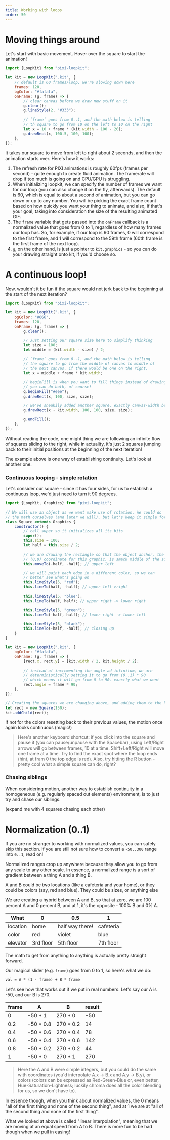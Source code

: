 ```yaml
---
title: Working with loops
order: 50
---
```


# Moving things around

Let's start with basic movement.
Hover over the square to start the animation!

```javascript
import {LoopKit} from "pixi-loopkit";

let kit = new LoopKit(".kit", {
    // default is 60 frames/loop, we're slowing down here
    frames: 120,
    bgColor: "#fafafa",
    onFrame: (g, frame) => {
        // clear canvas before we draw new stuff on it
        g.clear();
        g.lineStyle(2, "#333");

        // `frame` goes from 0..1, and the math below is telling
        // th square to go from 10 on the left to 10 on the right
        let x = 10 + frame * (kit.width - 100 - 20);
        g.drawRect(x, 100.5, 100, 100);
    },
});
```

It takes our square to move from left to right about 2 seconds, and then the animation starts over.
Here's how it works:

1. The refresh rate for PIXI animations is roughly  60fps (frames per second) - quite enough to create fluid animation. The framerate will drop if too much is going on and CPU/GPU is struggling.
1. When initializing loopkit, we can specify the number of frames we want for our loop (you can also change it on the fly, afterwards). The default is 60, which is equal to about a second of animation, but you can go down or up to any number. You will be picking the exact frame count based on how quickly you want your thing to animate, and also, if that's your goal,  taking into consideration the size of the resulting animated GIF.
1. The `frame` variable that gets passed into the `onFrame` callback is a normalized value that goes from 0 to 1, regardless of how many frames our loop has. So, for example, if our loop is 60 frames, 0 will correspond to the first frame, and 1 will correspond to the 59th frame (60th frame is the first frame of the next loop).
1. `g`, on the other hand, is just a pointer to `kit.graphics` - so you can do your drawing straight onto kit, if you'd choose so.

# A continuous loop!

Now, wouldn't it be fun if the square would not jerk back to the beginning at the start of the next iteration?

```javascript
import {LoopKit} from "pixi-loopkit";

let kit = new LoopKit(".kit", {
    bgColor: "#666",
    frames: 120,
    onFrame: (g, frame) => {
        g.clear();

        // Just setting our square size here to simplify thinking
        let size = 100;
        let middle = (kit.width - size) / 2;

        // `frame` goes from 0..1, and the math below is telling
        // the square to go from the middle of canvas to middle of
        // the next canvas, if there would be one on the right.
        let x = middle + frame * kit.width;

        // beginFill is when you want to fill things instead of drawing lines
        // you can do both, of course!
        g.beginFill("#eee");
        g.drawRect(x, 100, size, size);

        // we've sneakily added another square, exactly canvas-width behind
        g.drawRect(x - kit.width, 100, 100, size, size);

        g.endFill();
    },
});
```

Without reading the code, one might thing we are following an infinite flow of squares sliding to the right, while in actuality, it's just 2 squares jumping back to their initial positions at the beginning of the next iteration!

The example above is one way of establishing continuity. Let's look at another one.

### Continuous looping - simple rotation

Let's consider our square - since it has four sides, for us to establish a continuous loop, we'd just need to turn it 90 degrees.

```javascript
import {LoopKit, Graphics} from "pixi-loopkit";

// We will use an object as we want make use of rotation. We could do
// the math ourselves (and later we will), but let's keep it simple for now.
class Square extends Graphics {
    constructor() {
        // call super so it initializes all its bits
        super();
        this.size = 100;
        let half = this.size / 2;

        // we are drawing the rectangle so that the object anchor, the
        // (0,0) coordinate for this graphic, is smack middle of the square
        this.moveTo(-half, -half); // upper left

        // we will paint each edge in a different color, so we can
        // better see what's going on
        this.lineStyle(5, "red");
        this.lineTo(half, -half); // upper left->right

        this.lineStyle(5, "blue");
        this.lineTo(half, half); // upper right -> lower right

        this.lineStyle(5, "green");
        this.lineTo(-half, half); // lower right -> lower left

        this.lineStyle(5, "black");
        this.lineTo(-half, -half); // closing up
    }
}

let kit = new LoopKit(".kit", {
    bgColor: "#fafafa",
    onFrame: (g, frame) => {
        [rect.x, rect.y] = [kit.width / 2, kit.height / 2];

        // instead of incrementing the angle ad infinitum, we are
        // deterministically setting it to go from (0..1) * 90
        // which means it will go from 0 to 90. exactly what we want
        rect.angle = frame * 90;
    },
});

// Creating the squares we are changing above, and adding them to the kit
let rect = new Square(150);
kit.addChild(rect);
```

If not for the colors resetting back to their previous values, the motion once again looks continuous (magic!)

> Here's another keyboard shortcut: if you click into the square and pause it (you can pause/unpause with the Spacebar),
using Left/Right arrows will go between frames, 10 at a time. Shift+Left/Right will move one frame at a time. Try to find the exact spot where the loop ends (hint, at fram 0 the top edge is red). Also, try hitting the R button - pretty cool what a simple square can do, right?


### Chasing siblings

When considering motion, another way to establish continuity in a homogeneous (e.g. regularly spaced out elements) environment, is to just try and chase our siblings.

(expand me with 4 squares chasing each other)

# Normalization (0..1)

If you are no stranger to working with normalized values, you can safely skip this section. If you are still not sure how to convert a `-50..300` range into `0..1`, read on!

Normalized ranges crop up anywhere because they allow you to go from any scale to any other scale. In essence, a normalized range is a sort of gradient between a thing A and a thing B.

A and B could be two locations (like a cafeteria and your home), or they could be colors (say, red and blue). They could be sizes, or anything else

We are creating a hybrid between A and B, so that at zero, we are 100 percent A and 0 percent B, and at 1, it's the opposite - 100% B and 0% A.


| What     | 0         | 0.5             | 1         |
|----------|-----------|-----------------|-----------|
| location | home      | half way there! | cafeteria |
| color    | red       | violet          | blue      |
| elevator | 3rd floor | 5th floor       | 7th floor |

The math to get from anything to anything is actually pretty straight forward.

Our magical slider (e.g. `frame`) goes from 0 to 1, so here's what we do:

```
val = A * (1 - frame) + B * frame
```

Let's see how that works out if we put in real numbers. Let's say our A is -50, and our B is 270.


| frame | A          | B          | result |
|-------|------------|------------|--------|
| 0     | -50 \* 1   | 270 \* 0   | -50    |
| 0.2   | -50 \* 0.8 | 270 \* 0.2 | 14     |
| 0.4   | -50 \* 0.6 | 270 \* 0.4 | 78     |
| 0.6   | -50 \* 0.4 | 270 \* 0.6 | 142    |
| 0.8   | -50 \* 0.2 | 270 \* 0.2 | 44     |
| 1     | -50 \* 0   | 270 \* 1   | 270    |


> Here the A and B were simple integers, but you could do the same with coordinates (you'd interpolate A.x -> B.x and A.y -> B.y), or colors (colors can be expressed as Red-Green-Blue or, even better, Hue-Saturation-Lightness; luckily chroma does all the color blending for us, so we don't have to).

In essence though, when you think about normalized values, the 0 means "all of the first thing and none of the second thing", and at 1 we are at "all of the second thing and none of the first thing".

What we looked at above is called "linear interpolation", meaning that we are moving at an equal speed from A to B. There is more fun to be had though when we pull in easing!